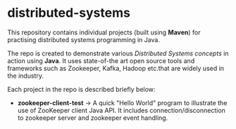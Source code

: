 # distributed-systems

This repository contains individual projects (built using **Maven**) for practising distributed systems programming in Java.

The repo is created to demonstrate various *Distributed Systems concepts* in action using **Java**.
It uses state-of-the art open source tools and frameworks such as Zookeeper, Kafka, Hadoop etc.that are widely used in the industry. 

Each project in the repo is described briefly below:

- **zookeeper-client-test** -> A quick "Hello World" program to illustrate the use of ZooKeeper client Java API. It includes connection/disconnection to zookeeper server and zookeeper event handling.
